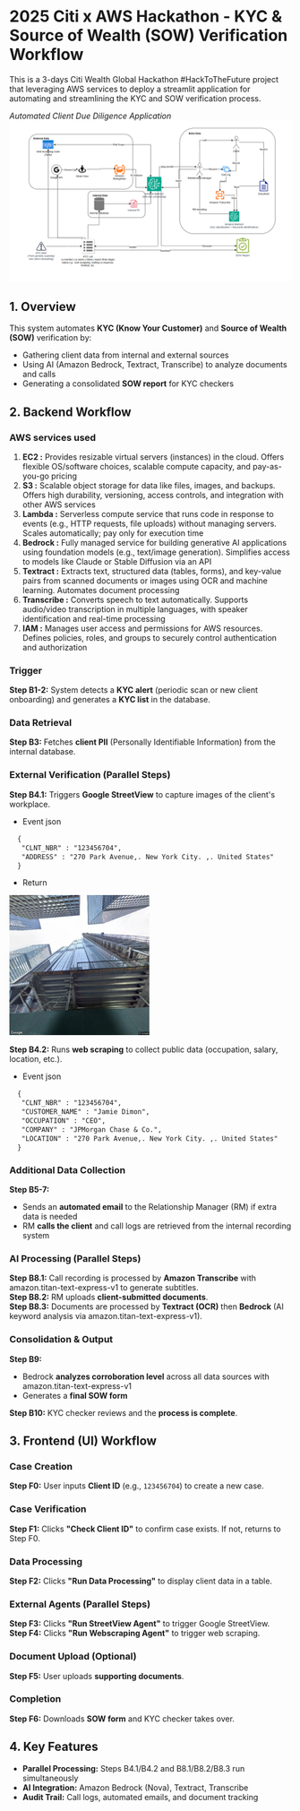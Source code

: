 # 2025 Citi x AWS Hackathon - KYC & Source of Wealth (SOW) Verification Workflow
This is a 3-days Citi Wealth Global Hackathon #HackToTheFuture project that leveraging AWS services to deploy a streamlit application for automating and streamlining the KYC and SOW verification process.     

*Automated Client Due Diligence Application*
![work flow](./architectural_design.png)

## 1. Overview
This system automates **KYC (Know Your Customer)** and **Source of Wealth (SOW)** verification by:
- Gathering client data from internal and external sources
- Using AI (Amazon Bedrock, Textract, Transcribe) to analyze documents and calls
- Generating a consolidated **SOW report** for KYC checkers

## 2. Backend Workflow
### AWS services used
1. **EC2 :** Provides resizable virtual servers (instances) in the cloud. Offers flexible OS/software choices, scalable compute capacity, and pay-as-you-go pricing
2. **S3 :** Scalable object storage for data like files, images, and backups. Offers high durability, versioning, access controls, and integration with other AWS services  
3. **Lambda :** Serverless compute service that runs code in response to events (e.g., HTTP requests, file uploads) without managing servers. Scales automatically; pay only for execution time
4. **Bedrock :** Fully managed service for building generative AI applications using foundation models (e.g., text/image generation). Simplifies access to models like Claude or Stable Diffusion via an API
5. **Textract :** Extracts text, structured data (tables, forms), and key-value pairs from scanned documents or images using OCR and machine learning. Automates document processing
6. **Transcribe :** Converts speech to text automatically. Supports audio/video transcription in multiple languages, with speaker identification and real-time processing  
7. **IAM :** Manages user access and permissions for AWS resources. Defines policies, roles, and groups to securely control authentication and authorization  

### Trigger
**Step B1-2:** System detects a **KYC alert** (periodic scan or new client onboarding) and generates a **KYC list** in the database.

### Data Retrieval
**Step B3:** Fetches **client PII** (Personally Identifiable Information) from the internal database.

### External Verification (Parallel Steps)
**Step B4.1:** Triggers **Google StreetView** to capture images of the client's workplace.   
* Event json
```
  {  
   "CLNT_NBR" : "123456704",  
   "ADDRESS" : "270 Park Avenue,. New York City. ,. United States"  
  }
```
* Return  
<img src="./backend/lambda/google_street_view/gsv_0.jpg" width="250" height="250" />

**Step B4.2:** Runs **web scraping** to collect public data (occupation, salary, location, etc.).  
* Event json
```
  {
   "CLNT_NBR" : "123456704",
   "CUSTOMER_NAME" : "Jamie Dimon",
   "OCCUPATION" : "CEO",
   "COMPANY" : "JPMorgan Chase & Co.",
   "LOCATION" : "270 Park Avenue,. New York City. ,. United States"
  }
```
### Additional Data Collection
**Step B5-7:**
- Sends an **automated email** to the Relationship Manager (RM) if extra data is needed
- RM **calls the client** and call logs are retrieved from the internal recording system

### AI Processing (Parallel Steps)
**Step B8.1:** Call recording is processed by **Amazon Transcribe** with amazon.titan-text-express-v1 to generate subtitles.  
**Step B8.2:** RM uploads **client-submitted documents**.  
**Step B8.3:** Documents are processed by **Textract (OCR)** then **Bedrock** (AI keyword analysis via amazon.titan-text-express-v1).

### Consolidation & Output
**Step B9:**
- Bedrock **analyzes corroboration level** across all data sources with amazon.titan-text-express-v1
- Generates a **final SOW form**

**Step B10:** KYC checker reviews and the **process is complete**.

## 3. Frontend (UI) Workflow

### Case Creation
**Step F0:** User inputs **Client ID** (e.g., `123456704`) to create a new case.

### Case Verification
**Step F1:** Clicks **"Check Client ID"** to confirm case exists. If not, returns to Step F0.

### Data Processing
**Step F2:** Clicks **"Run Data Processing"** to display client data in a table.

### External Agents (Parallel Steps)
**Step F3:** Clicks **"Run StreetView Agent"** to trigger Google StreetView.  
**Step F4:** Clicks **"Run Webscraping Agent"** to trigger web scraping.

### Document Upload (Optional)
**Step F5:** User uploads **supporting documents**.

### Completion
**Step F6:** Downloads **SOW form** and KYC checker takes over.

## 4. Key Features
- **Parallel Processing:** Steps B4.1/B4.2 and B8.1/B8.2/B8.3 run simultaneously
- **AI Integration:** Amazon Bedrock (Nova), Textract, Transcribe
- **Audit Trail:** Call logs, automated emails, and document tracking

